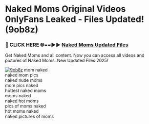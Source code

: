# Naked Moms Original Videos 0nlyFans Leaked - Files Updated! (9ob8z)

<h3>🔴 CLICK HERE 🌐==►► <a href="https://tinyurl.com/up5wt9bj" rel="nofollow">Naked Moms Updated Files</a></h3>

Get Naked Moms and all content. Now you can access all videos and pictures of Naked Moms. New Updated Files 2025!

[![9ob8z](https://i.imgur.com/ABiUzMV.gif)](https://tinyurl.com/up5wt9bj)
mom naked<br>
naked mom pics<br>
naked nude moms<br>
mom pics naked<br>
hottest naked moms<br>
moms naked<br>
naked hot moms<br>
pics of moms naked<br>
hot moms naked<br>
naked pictures of moms